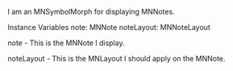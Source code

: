 I am an MNSymbolMorph for displaying MNNotes.

Instance Variables
	note:				MNNote
	noteLayout:		MNNoteLayout

note
	- This is the MNNote I display.

noteLayout
	-  This is the MNLayout I should apply on the MNNote.
